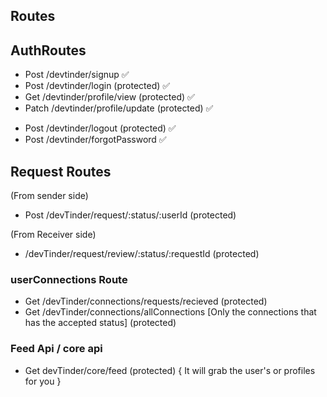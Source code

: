 ## Routes

## AuthRoutes

- Post /devtinder/signup ✅
- Post /devtinder/login (protected) ✅
- Get /devtinder/profile/view (protected) ✅
- Patch /devtinder/profile/update (protected) ✅
<!-- - Patch /devtinder/profile/password (protected) -->
- Post /devtinder/logout (protected) ✅
- Post /devtinder/forgotPassword ✅

## Request Routes

(From sender side)

<!-- - Post /request/send/interested/:userId (protected)
- Post /request/send/ignored/:userId (protected) -->

- Post /devTinder/request/:status/:userId (protected)

(From Receiver side)

<!-- - Post /request/review/accept/:requestid (protected)
- Post /request/review/reject/:requestid (protected) -->

- /devTinder/request/review/:status/:requestId (protected)

<!-- ### Connection request
- Get /request/allconnections/recieved (Protected) -->

### userConnections Route

- Get /devTinder/connections/requests/recieved (protected)
- Get /devTinder/connections/allConnections [Only the connections that has the accepted status] (protected)

### Feed Api / core api
- Get devTinder/core/feed (protected) { It will grab the user's or profiles for you }
